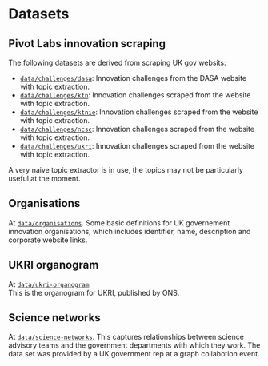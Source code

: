 
# Datasets

## Pivot Labs innovation scraping

The following datasets are derived from scraping UK gov websits:

- [`data/challenges/dasa`](../data/challenges/dasa):
  Innovation challenges from the DASA website with topic extraction.
- [`data/challenges/ktn`](../data/challenges/ktn):
  Innovation challenges scraped from the website with topic extraction.
- [`data/challenges/ktnie`](../data/challenges/ktnie):
  Innovation challenges scraped from the website with topic extraction.
- [`data/challenges/ncsc`](../data/challenges/ncsc):
  Innovation challenges scraped from the website with topic extraction.
- [`data/challenges/ukri`](../data/challenges/ukri):
  Innovation challenges scraped from the website with topic extraction.

A very naive topic extractor is in use, the topics may not be particularly
useful at the moment.

## Organisations

At [`data/organisations`](../data/organisations).  Some basic
definitions for UK governement innovation organisations, which
includes identifier, name, description and corporate website links.

## UKRI organogram

At [`data/ukri-organogram`](../data/ukri-organogram).  
This is the organogram for UKRI, published by ONS.

## Science networks

At [`data/science-networks`](../data/science-networks).
This captures relationships between science advisory teams and the
government departments with which they work.  The data set was provided
by a UK government rep at a graph collabotion event.

